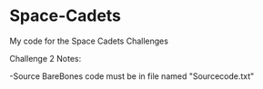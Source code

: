 # Space-Cadets
My code for the Space Cadets Challenges


Challenge 2 Notes:

-Source BareBones code must be in file named "Sourcecode.txt"
